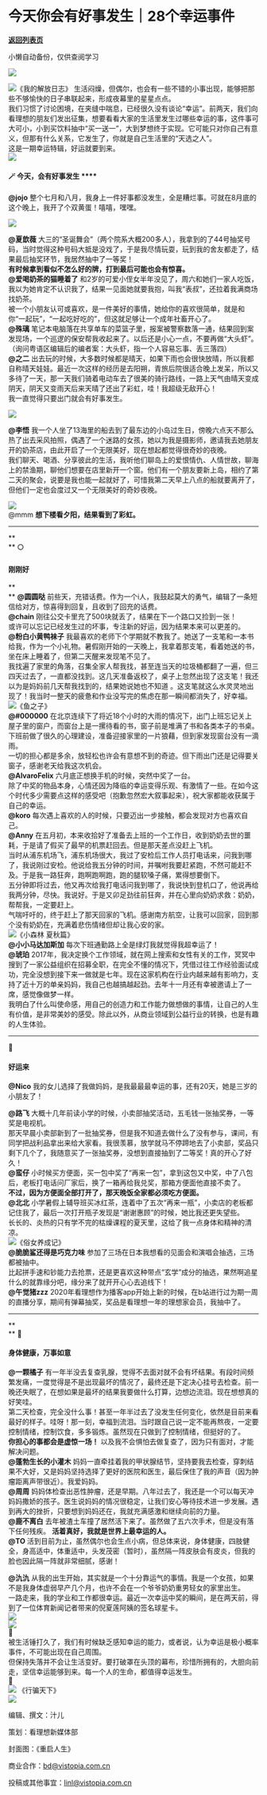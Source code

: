 # 今天你会有好事发生｜28个幸运事件

[**返回列表页**](/gzh/看理想)

小懒自动备份，仅供查阅学习

![](https://mmbiz.qpic.cn/mmbiz_png/aP7vrTpXJxRA0ViaNRqia18YGj5LgX4VSibTFXfBlkXZakYUA8yBkEQYYmpmDmxH0IZyeY4oUcOiabiaj1PywxF6StQ/640?wx_fmt=png)

![](https://mmbiz.qpic.cn/mmbiz_png/aP7vrTpXJxSaHeD5ibG6BIeqZgyy4G808Uv7Cq6cZQAfia0WWTuOhpVdW6H4Wn69Sy3UKCgrvYN2h8WxALVxZicoQ/640?wx_fmt=png&from;=appmsg)《我的解放日志》
生活闷燥，但偶尔，也会有一些不错的小事出现，能够把那些不够愉快的日子串联起来，形成夜幕里的星星点点。  
我们习惯了讨论困境，在夹缝中喘息，已经很久没有谈论“幸运”。前两天，我们向看理想的朋友们发出征集，想要看看大家的生活里发生过哪些幸运的事，这件事可大可小，小到买饮料抽中“买一送一”，大到梦想终于实现。它可能只对你自己有意义，但那有什么关系，它发生了，你就是自己生活里的“天选之人”。  
这是一期幸运特辑，好运就要到来。  
![](https://mmbiz.qpic.cn/mmbiz_png/aP7vrTpXJxRA0ViaNRqia18YGj5LgX4VSibyicaNpfZMjSJFGHr85glQV0UvxPDGJ30TMHYUPnUHgbYyqpCwF83EGw/640?wx_fmt=png)  

####  **🪄** **今天，会有好事发生** ****

**@jojo** 整个七月和八月，我身上一件好事都没发生，全是糟烂事。可就在8月底的这个晚上，我开了个双黄蛋！嘻嘻，嘿嘿。  

![](https://mmbiz.qpic.cn/mmbiz_png/aP7vrTpXJxSaHeD5ibG6BIeqZgyy4G808Xw20GfuwxiaTmkicw2eNZDZ0Ft4uiaRV2pyaOZrdALtnQG2cRGUiaTuIhA/640?wx_fmt=png&from;=appmsg)

  

 **@夏歆薇**
大三的“圣诞舞会”（两个院系大概200多人），我拿到的了44号抽奖号码，当时觉得这种号码大抵是没戏了，于是我尽情玩耍，玩到我的舍友都走了，结果最后抽奖环节，我居然抽中了一等奖！  
 **有时候拿到看似不怎么好的牌，打到最后可能也会有惊喜。**  
 **@爱喝奶茶的猫睡着了**
和2岁的可爱小侄女半年没见了，周六和她们一家人吃饭，我以为她肯定不认识我了，结果一见面她就要我抱，叫我“表叔”，还拉着我满商场找奶茶。  
被一个小朋友认可或喜欢，是一件美好的事情，她给你的喜欢很简单，就是和你“一起玩”，“一起吃好吃的”，但这就足够让一个成年社畜开心了。  
 **@殊璃**
笔记本电脑落在共享单车的菜篮子里，报案被警察数落一通，结果回到案发现场，一个巡逻的保安帮我收起来了。以后还是小心一点，不要再做“大头虾”。（询问粤语区编辑后的编者案：大头虾，指一个人容易忘事、丢三落四）  
 **@之二**
出去玩的时候，大多数时候都是晴天，如果下雨也会很快放晴，所以我都自称晴天娃娃。最近一次这样的经历是去阳朔，青旅后院很适合晚上发呆，所以又多待了一天，那一天我们骑着电动车去了很美的骑行路线，一路上天气由晴天变成阴天，阴天又变雨天后来天晴了还出了彩虹，哇！我超级无敌开心！  
我一直觉得只要出门就会有好事发生。

  

![](https://mmbiz.qpic.cn/mmbiz_png/aP7vrTpXJxSaHeD5ibG6BIeqZgyy4G808SgoMAJlDDuK5uicibTlzVsuLNkcia3WxzK2rnlRL7cookzV50fziatOssQ/640?wx_fmt=png&from;=appmsg)

  

 **@李悟**
我一个人坐了13海里的船去到了最东边的小岛过生日，傍晚六点天不那么热了出去采风拍照，偶遇了一个迷路的女孩，她以为我是摄影师，邀请我去她朋友开的奶茶店，由此开启了一个无限美好，现在想起都觉得很奇妙的夜晚。  
我们聊天、喝酒、分享彼此的生活，我听他们聊岛上的爱恨情仇、人情世故，聊海上的禁渔期，聊他们想要在店里新开一个窗。他们有一个朋友要新上岛，相约了第二天的聚会，说要是我也能一起就好了，可惜我第二天早上八点的船就要离开了，但他们一定也会度过又一个无限美好的奇妙夜晚。

  

![](https://mmbiz.qpic.cn/mmbiz_png/aP7vrTpXJxSaHeD5ibG6BIeqZgyy4G808s1qRhJ1TkibdBr0ctXeDOd4Y9fsakjfyfHRTtaKibyx1WhKM40TrQhvg/640?wx_fmt=png&from;=appmsg)  
@mmm **想下楼看夕阳，结果看到了彩虹。**  

* * *

 **  
** **🌕**

####  **刚刚好**

 **  
** **@圆圆哒** 前些天，充错话费。作为一个i人，我鼓起莫大的勇气，编辑了一条短信给对方，惊喜得到回复，且收到了回充的话费。  
 **@chain** 刚往公交卡里充了500块就丢了，结果在下一个路口又捡到一张！  
或许可以忘记已经发生过的坏事，专注新的好运，因为结果本来可以更差的。  
 **@粉白小黄鸭袜子**
我最喜欢的老师下个学期就不教我了。她送了一支笔和一本书给我，作为一个小礼物。暑假刚开始的一天晚上，我拿着那支笔，看着她送的书，坐在床上睡着了，但第二天醒来发现笔不见了。  
我找遍了家里的角落，召集全家人帮我找，甚至连当天的垃圾桶都翻了一遍，但三四天过去了，一直都没找到。这几天准备返校了，桌子上忽然出现了这支笔！我还以为是妈妈前几天帮我找到的，结果她说她也不知道
。这支笔就这么水灵灵地出现了！我当时一整天的疲惫和作业没写完的焦虑在那一瞬间都消失了，好幸福。  
![](https://mmbiz.qpic.cn/mmbiz_jpg/aP7vrTpXJxSaHeD5ibG6BIeqZgyy4G808ibCiaA3AjeOLvHNLgvGXgInsvNZqU0elU9hRCEP7Kbevdf6HaABOMXng/640?wx_fmt=jpeg)《鱼之子》  
 **@#000000**
在北京连续下了将近18个小时的大雨的情况下，出门上班忘记关上屋子里的窗户，而窗台上是一摞待看的书，窗子前是堆满了书和各类本子的书桌。下班前做了很久的心理建设，准备迎接家里的一片狼藉，但到家发现窗台没有一滴雨。  
一切的担心都是多余，放轻松也许会有意想不到的奇迹。但下雨出门还是记得要关窗子，感谢老天给我这次机会。  
 **@AlvaroFelix** 六月底正想换手机的时候，突然中奖了一台。  
除了中奖的物品本身，心情还因为降临的幸运变得乐观、有激情了一些。在如今这个时代多少需要点这样的感受吧（抱歉忽然宏大叙事起来），祝大家都能收获属于自己的幸运。  
 **@koro** 每次遇上喜欢的人的时候，只要迈出一步接触，都会发现对方也喜欢自己。  
 **@Anny** 在五月初，本来收拾好了准备去上班的一个工作日，收到奶奶去世的噩耗，于是请了假买了最早的机票赶回去。但是那天差点没赶上飞机。  
当时从浦东机场飞，浦东机场很大，我过了安检后工作人员打电话来，问我到哪了，我说刚过安检。他说给我五分钟的时间，并嘱咐我要赶紧跑，不然可能赶不及。于是我一路狂奔，跑啊跑啊跑，跑的腿软嗓子痛，累得想要倒下。  
五分钟即将过去，他又再次给我打电话问我到哪了，我说快到登机口了，他说再给我两分钟，尽快。我说好。于是又卯足劲往前狂奔，并在心里向奶奶求救：奶奶，帮帮我，一定要赶上。  
气喘吁吁的，终于赶上了那天回家的飞机。感谢南方航空，让我可以回家，回到那个没有奶奶在，充满着悲伤情绪但却让我心安的家。  
![](https://mmbiz.qpic.cn/mmbiz_png/aP7vrTpXJxSaHeD5ibG6BIeqZgyy4G808WicgCBTmSNKLORnF6ohXh6gKtVdRv88iaD75fTYibsSPKG9FVJdsyzQibg/640?wx_fmt=png&from;=appmsg)《小森林
夏秋篇》  
 **@小小马达加斯加** 每次下班通勤路上全是绿灯我就觉得我超幸运了！  
 **@琥珀**
2017年，我决定换个工作领域，就在网上搜索和女性有关的工作，冥冥中搜到了一家公益组织在招募全职，在完全不懂的情况下，凭借过往工作经验面试成功，完全没想到接下来一做就是七年。现在这家机构在行业内越来越有影响力，支持了近十万的单亲妈妈，我自己也越搞越起劲。去年十一月还有幸被邀请上了一席，感觉像做梦一样。  
我明白了什么叫使命感，用自己的创造力和工作能力做想做的事情，让自己的人生有价值，是非常美妙的感受。除此以外，从商业领域到公益行业的转换，也是有趣的人生体验。  

* * *

  
 **🍦**

####  **好运来**  

 **@Nico** 我的女儿选择了我做妈妈，是我最最最幸运的事，还有20天，她是三岁的小朋友了！

  

 **@路飞** 大概十几年前读小学的时候，小卖部抽奖活动，五毛钱一张抽奖券，一等奖是电视机。  
那天早晨小卖部新到了一批抽奖券，但是我不知道去做什么了没有参与，课间，有同学把战利品拿出来给大家看。我很羡慕，放学就马不停蹄地去了小卖部，奖品只剩下几个了，我随意买了一张抽奖券，没想到直接抽到了二等奖！真的开心了好久！  
 **@蛮仔** 小时候买方便面，买一包中奖了“再来一包”，拿到这包又中奖，中了八包后，老板打电话问厂家后，换了一箱再给我兑奖，那箱方便面他直接不卖了。  
 **不过，因为方便面全部打开了，那天晚饭全家都必须吃方便面。**  
 **@北北** 小学暑假上辅导班买冰红茶，连着中了五次“再来一瓶”，小卖店的老板都记住我了，最后一次打开瓶子发现是“谢谢惠顾”的时候，她比我还更失望些。  
长长的、炎热的只有学不完的枯燥课程的夏天里，这给了我一点身体和精神的清凉。  
![](https://mmbiz.qpic.cn/mmbiz_png/aP7vrTpXJxSaHeD5ibG6BIeqZgyy4G8081xTibssoPeH0gtatSj9vy2R2NSDPyibB8qHXt2AQkMwXQAMtoTTBzR6g/640?wx_fmt=png&from;=appmsg)《俗女养成记》  
 **@脆脆鲨还得是巧克力味** 参加了三场在日本我想看的见面会和演唱会抽选，三场都被抽中。  
比起拼手速和钞能力去抢票，还是更喜欢这种带点“玄学”成分的抽选，果然啊追星什么的就靠缘分吧，缘分来了就开开心心去追线下！  
 **@午觉猪zzz**
2020年看理想作为播客app开始上新的时候，在b站进行过为期一周的直播分享，期间有弹幕抽奖，奖品是看理想一年的理想家会员，我抽中了。  

* * *

 **  
** **🍊**

####  **身体健康，万事如意**  

 **@一颗橘子**
有一年半没去复查乳腺，觉得不去面对就不会有坏结果。有段时间频繁发痛，一度觉得是不是出现最坏的情况了，最终还是下定决心挂号去检查。前一晚还失眠了，在想如果是最坏的结果我要做什么打算，边想边流泪。现在想想真的好笑哇。  
第二天检查，完全没什么事！甚至一年半过去了没发生任何变化，依然是目前来看最好的样子。哇呀！那一刻，幸福到流泪。当时跟自己说一定不能再熬夜，一定要控制情绪，控制饮食，多多锻炼。虽然现在只做到了控制情绪，但挺好的了。  
 **你担心的事都会是虚惊一场！** 以及我不会惧怕去做复查了，因为只有面对，才能解决问题。  
 **@蓬勃生长的小灌木**
妈妈一直牵挂着我的甲状腺结节，坚持要我去检查，穿刺结果不大好，又是妈妈坚持选择了更好的医院和医生，最后保住了我的声音（因为肿瘤距离声带很近）。我爱妈妈。  
 **@周周**
妈妈体检查出恶性肿瘤，还是早期。八年过去了，我还是一个可以每天冲妈妈撒娇的孩子。医生说妈妈的情况很稳定，让我们安心等待技术进一步发展。遇到再大的挫折，只要想到妈妈还在，我就充满感激和继续向前的力量。  
 **@鹿不离白** 去年被渣土车撞了居然活下来了。虽然做了五六次手术，但是没有落下任何残疾。 **活着真好，我就是世界上最幸运的人。**  
 **@TO**
活到目前为止，虽然偶尔也会生点小病，但总体来说，身体健康，四肢健全，身高适中，体重适中，头发茂密（暂时），虽然隔一阵皮肤会有皮炎，但我的脸也因此隔一阵就非常细腻，感谢！

  

 **@氿氿** 从我的出生开始，其实就是一个十分靠运气的事情。我是一个女孩，如果不是我身体虚弱早产几个月，也许不会在一个爷爷奶奶重男轻女的家里出生。  
一路走来，我的学业和工作都很幸运。最近一次幸运中奖的瞬间，是在两天前，得到了一位体育新闻记者带来的倪夏莲阿姨的签名球星卡。  
![](https://mmbiz.qpic.cn/mmbiz_png/aP7vrTpXJxSaHeD5ibG6BIeqZgyy4G808SDicXxjibTc2jwS0iandfJFdRUhfTgh0L9tFmNIDcIZjYUcPr4C0yJvLg/640?wx_fmt=png&from;=appmsg)  
![](https://mmbiz.qpic.cn/mmbiz_png/aP7vrTpXJxRA0ViaNRqia18YGj5LgX4VSibCtkY28xLiaOEanibJrx7E0bWiaH8tRc0WkaCZ35VoiabPsr0urCBdAzT9Q/640?wx_fmt=png)  
🥊  
被生活锤打久了，我们有时候缺乏感知幸运的能力，或者说，认为幸运是极小概率事件，不可能出现在自己周围。  
但保持失落并不会让生活变好。要打破罩在头顶的幕布，珍惜所拥有的，大胆向前走，坚信幸运能够到来。每一个人的生命，都值得幸运发生。  
📣  
![](https://mmbiz.qpic.cn/mmbiz_png/aP7vrTpXJxSaHeD5ibG6BIeqZgyy4G8089mRfEZnrTngMibx5AUj5wmialiboEf8TLIEseibqvicmNbTf6CtxiapricqoQ/640?wx_fmt=png&from;=appmsg)
《行骗天下》  
![](https://mmbiz.qpic.cn/mmbiz_png/aP7vrTpXJxRA0ViaNRqia18YGj5LgX4VSibCtkY28xLiaOEanibJrx7E0bWiaH8tRc0WkaCZ35VoiabPsr0urCBdAzT9Q/640?wx_fmt=png)

  

编辑、撰文：汁儿

策划：看理想新媒体部  

封面图：《重启人生》

  

商业合作：bd@vistopia.com.cn  

投稿或其他事宜：linl@vistopia.com.cn


